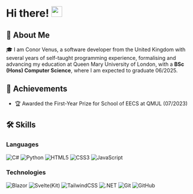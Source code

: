 # Hi there! <img src="https://media.giphy.com/media/hvRJCLFzcasrR4ia7z/giphy.gif" width="29px" height="29px">

## 🚀 About Me

🎓 I am Conor Venus, a software developer from the United Kingdom with several years of self-taught programming experience, formalising and advancing my education at Queen Mary University of London, with a **BSc (Hons) Computer Science**, where I am expected to graduate 06/2025.

## 🏅 Achievements

-   🏆 Awarded the First-Year Prize for School of EECS at QMUL (07/2023)

## 🛠️ Skills

### Languages

![C#](https://img.shields.io/badge/C%23-239120?style=for-the-badge&logo=csharp&logoColor=white)
![Python](https://img.shields.io/badge/Python-3776AB?style=for-the-badge&logo=python&logoColor=white)
![HTML5](https://img.shields.io/badge/HTML5-E34F26?style=for-the-badge&logo=html5&logoColor=white)
![CSS3](https://img.shields.io/badge/CSS3-1572B6?style=for-the-badge&logo=css3&logoColor=white)
![JavaScript](https://img.shields.io/badge/JavaScript-323330?style=for-the-badge&logo=javascript&logoColor=F7DF1E)

### Technologies

![Blazor](https://img.shields.io/badge/Blazor-512BD4?style=for-the-badge&logo=blazor&logoColor=white)
![Svelte(Kit)](https://img.shields.io/badge/Svelte(Kit)-FF3E00?style=for-the-badge&logo=svelte&logoColor=white)
![TailwindCSS](https://img.shields.io/badge/TailwindCSS-06B6D4?style=for-the-badge&logo=tailwindcss&logoColor=white)
![.NET](https://img.shields.io/badge/.NET-512BD4?style=for-the-badge&logo=dotnet&logoColor=white)
![Git](https://img.shields.io/badge/Git-F05032?style=for-the-badge&logo=git&logoColor=white)
![GitHub](https://img.shields.io/badge/GitHub-181717?style=for-the-badge&logo=github&logoColor=white)
